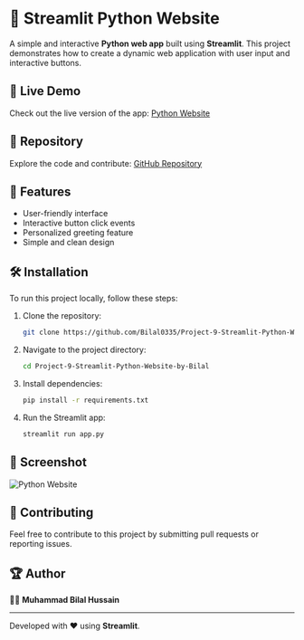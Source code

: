 # 🚀 Streamlit Python Website

A simple and interactive **Python web app** built using **Streamlit**. This project demonstrates how to create a dynamic web application with user input and interactive buttons.

## 🚀 Live Demo
Check out the live version of the app: [Python Website](https://python-website-by-bilal.streamlit.app/)

## 📂 Repository
Explore the code and contribute: [GitHub Repository](https://github.com/Bilal0335/Project-9-Streamlit-Python-Website-by-Bilal)

## 📌 Features
- User-friendly interface
- Interactive button click events
- Personalized greeting feature
- Simple and clean design

## 🛠 Installation
To run this project locally, follow these steps:

1. Clone the repository:
   ```sh
   git clone https://github.com/Bilal0335/Project-9-Streamlit-Python-Website-by-Bilal.git
   ```
2. Navigate to the project directory:
   ```sh
   cd Project-9-Streamlit-Python-Website-by-Bilal
   ```
3. Install dependencies:
   ```sh
   pip install -r requirements.txt
   ```
4. Run the Streamlit app:
   ```sh
   streamlit run app.py
   ```

## 📸 Screenshot
![Python Website](https://via.placeholder.com/800x400.png?text=Python+Website+App)

## 🤝 Contributing
Feel free to contribute to this project by submitting pull requests or reporting issues.

## 🏆 Author
👨‍💻 **Muhammad Bilal Hussain**

---
Developed with ❤️ using **Streamlit**.

